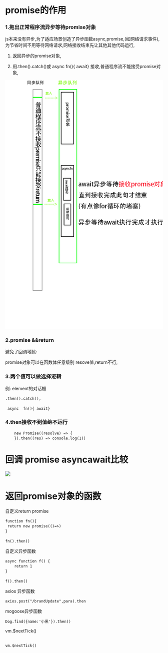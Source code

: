 # promise的作用



### 1.拖出正常程序流异步等待promise对象

js本来没有异步,为了适应场景创造了异步函数async,promise,(如网络请求事件),为节省时间不用等待网络请求,网络接收结束先让其他其他代码运行,

1. 返回异步的promise对象,


2. 用.then().catch()或 async  fn(){ await} 接收,普通程序流不能接受promise对象,

![](1.tif)



### 2.promise &&return

避免了回调地狱:

promise对象可以在函数体任意级别 resove值,return不行,

### 3.两个值可以做选择逻辑

例: element的对话框

```
.then().catch(),

 async  fn(){ await} 
```

### 4.then接收不到值绝不运行

```
    new Promise((resolve) => {
    }).then((res) => console.log(1))

```


# 回调 promise asyncawait比较



![](异步.tif)



# 返回promise对象的函数

自定义return promise

    function fn(){
     return new promise(()=>)
    }

    fn().then()

自定义异步函数

````
async function f() {
    return 1
}

f().then()
````

axios 异步函数
	
 

    axios.post("/brandUpdate",para).then

mogoose异步函数

````
Dog.find({name:'小黑'}).then()
````

vm.$nextTick()

```

vm.$nextTick()

```